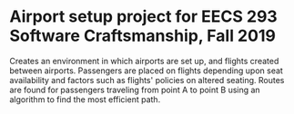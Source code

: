 # Airport setup project for EECS 293 Software Craftsmanship, Fall 2019
Creates an environment in which airports are set up, and flights created between airports. Passengers are placed on flights depending upon seat availability and factors such as flights' policies on altered seating. Routes are found for passengers traveling from point A to point B using an algorithm to find the most efficient path.
